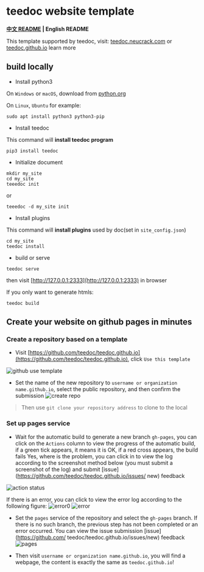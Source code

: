 teedoc website template
=====

**[中文 README](./README_ZH.md) | English README**



This template supported by teedoc, visit: [teedoc.neucrack.com](https://teedoc.neucrack.com/) or [teedoc.github.io](https://teedoc.github.io) learn more


## build locally

* Install python3

On `Windows` or `macOS`, download from [python.org](https://www.python.org/downloads/)

On `Linux`, `Ubuntu` for example:

```
sudo apt install python3 python3-pip
```

* Install teedoc

This command will **install teedoc program**

```
pip3 install teedoc
```

* Initialize document

```
mkdir my_site
cd my_site
teeedoc init
```

or

```
teeedoc -d my_site init
```

* Install plugins

This command will **install plugins** used by doc(set in `site_config.json`)

```
cd my_site
teedoc install
```

* build or serve

```
teedoc serve
```

then visit [http://127.0.0.1:2333](http://127.0.0.1:2333) in browser

If you only want to generate htmls:

```
teedoc build
```


## Create your website on github pages in minutes


### Create a repository based on a template

* Visit [https://github.com/teedoc/teedoc.github.io](https://github.com/teedoc/teedoc.github.io), click `Use this template`

![github use template](./assets/github_use_template.jpg)


* Set the name of the new repository to `username or organization name.github.io`, select the public repository, and then confirm the submission
![create repo](assets/create_repo.jpg)

> Then use `git clone your repository address` to clone to the local

### Set up pages service

* Wait for the automatic build to generate a new branch `gh-pages`, you can click on the `Actions` column to view the progress of the automatic build, if a green tick appears, it means it is OK, if a red cross appears, the build fails Yes, where is the problem, you can click in to view the log according to the screenshot method below (you must submit a screenshot of the log) and submit [issue](https://github.com/teedoc/teedoc.github.io/issues/ new) feedback

![action status](./assets/action_status.jpg)

If there is an error, you can click to view the error log according to the following figure:
![error0](./assets/action_error.jpg)
![error](.//assets/action_error_log.jpg)

* Set the `pages` service of the repository and select the `gh-pages` branch. If there is no such branch, the previous step has not been completed or an error occurred. You can view the issue submission [issue](https://github.com/ teedoc/teedoc.github.io/issues/new) feedback
![pages](./assets/pages_settings.jpg)

* Then visit `username or organization name.github.io`, you will find a webpage, the content is exactly the same as `teedoc.github.io`!



